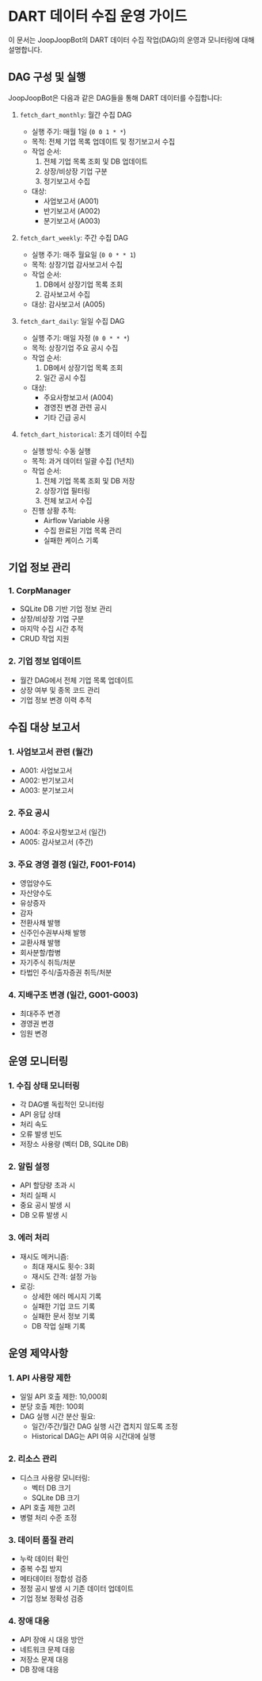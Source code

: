 # DART 데이터 수집 운영 가이드

이 문서는 JoopJoopBot의 DART 데이터 수집 작업(DAG)의 운영과 모니터링에 대해 설명합니다.

## DAG 구성 및 실행

JoopJoopBot은 다음과 같은 DAG들을 통해 DART 데이터를 수집합니다:

1. `fetch_dart_monthly`: 월간 수집 DAG
   - 실행 주기: 매월 1일 (`0 0 1 * *`)
   - 목적: 전체 기업 목록 업데이트 및 정기보고서 수집
   - 작업 순서:
     1. 전체 기업 목록 조회 및 DB 업데이트
     2. 상장/비상장 기업 구분
     3. 정기보고서 수집
   - 대상:
     - 사업보고서 (A001)
     - 반기보고서 (A002)
     - 분기보고서 (A003)

2. `fetch_dart_weekly`: 주간 수집 DAG
   - 실행 주기: 매주 월요일 (`0 0 * * 1`)
   - 목적: 상장기업 감사보고서 수집
   - 작업 순서:
     1. DB에서 상장기업 목록 조회
     2. 감사보고서 수집
   - 대상: 감사보고서 (A005)

3. `fetch_dart_daily`: 일일 수집 DAG
   - 실행 주기: 매일 자정 (`0 0 * * *`)
   - 목적: 상장기업 주요 공시 수집
   - 작업 순서:
     1. DB에서 상장기업 목록 조회
     2. 일간 공시 수집
   - 대상:
     - 주요사항보고서 (A004)
     - 경영진 변경 관련 공시
     - 기타 긴급 공시

4. `fetch_dart_historical`: 초기 데이터 수집
   - 실행 방식: 수동 실행
   - 목적: 과거 데이터 일괄 수집 (1년치)
   - 작업 순서:
     1. 전체 기업 목록 조회 및 DB 저장
     2. 상장기업 필터링
     3. 전체 보고서 수집
   - 진행 상황 추적:
     - Airflow Variable 사용
     - 수집 완료된 기업 목록 관리
     - 실패한 케이스 기록

## 기업 정보 관리

### 1. CorpManager
- SQLite DB 기반 기업 정보 관리
- 상장/비상장 기업 구분
- 마지막 수집 시간 추적
- CRUD 작업 지원

### 2. 기업 정보 업데이트
- 월간 DAG에서 전체 기업 목록 업데이트
- 상장 여부 및 종목 코드 관리
- 기업 정보 변경 이력 추적

## 수집 대상 보고서

### 1. 사업보고서 관련 (월간)
- A001: 사업보고서
- A002: 반기보고서
- A003: 분기보고서

### 2. 주요 공시
- A004: 주요사항보고서 (일간)
- A005: 감사보고서 (주간)

### 3. 주요 경영 결정 (일간, F001-F014)
- 영업양수도
- 자산양수도
- 유상증자
- 감자
- 전환사채 발행
- 신주인수권부사채 발행
- 교환사채 발행
- 회사분할/합병
- 자기주식 취득/처분
- 타법인 주식/출자증권 취득/처분

### 4. 지배구조 변경 (일간, G001-G003)
- 최대주주 변경
- 경영권 변경
- 임원 변경

## 운영 모니터링

### 1. 수집 상태 모니터링
- 각 DAG별 독립적인 모니터링
- API 응답 상태
- 처리 속도
- 오류 발생 빈도
- 저장소 사용량 (벡터 DB, SQLite DB)

### 2. 알림 설정
- API 할당량 초과 시
- 처리 실패 시
- 중요 공시 발생 시
- DB 오류 발생 시

### 3. 에러 처리
- 재시도 메커니즘:
  - 최대 재시도 횟수: 3회
  - 재시도 간격: 설정 가능
- 로깅:
  - 상세한 에러 메시지 기록
  - 실패한 기업 코드 기록
  - 실패한 문서 정보 기록
  - DB 작업 실패 기록

## 운영 제약사항

### 1. API 사용량 제한
- 일일 API 호출 제한: 10,000회
- 분당 호출 제한: 100회
- DAG 실행 시간 분산 필요:
  - 일간/주간/월간 DAG 실행 시간 겹치지 않도록 조정
  - Historical DAG는 API 여유 시간대에 실행

### 2. 리소스 관리
- 디스크 사용량 모니터링:
  - 벡터 DB 크기
  - SQLite DB 크기
- API 호출 제한 고려
- 병렬 처리 수준 조정

### 3. 데이터 품질 관리
- 누락 데이터 확인
- 중복 수집 방지
- 메타데이터 정합성 검증
- 정정 공시 발생 시 기존 데이터 업데이트
- 기업 정보 정확성 검증

### 4. 장애 대응
- API 장애 시 대응 방안
- 네트워크 문제 대응
- 저장소 문제 대응
- DB 장애 대응 